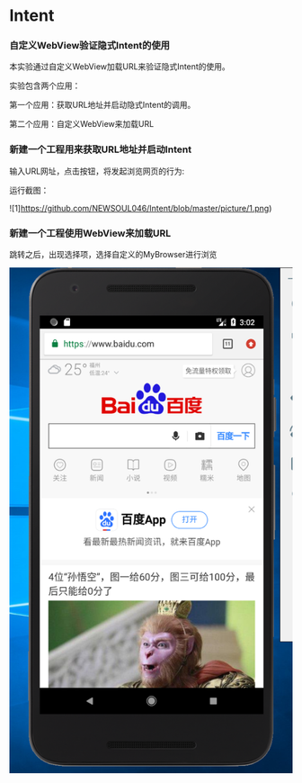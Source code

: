 # Intent

### 自定义WebView验证隐式Intent的使用

本实验通过自定义WebView加载URL来验证隐式Intent的使用。

实验包含两个应用：

第一个应用：获取URL地址并启动隐式Intent的调用。

第二个应用：自定义WebView来加载URL

### 新建一个工程用来获取URL地址并启动Intent

输入URL网址，点击按钮，将发起浏览网页的行为:

运行截图：

![1]https://github.com/NEWSOUL046/Intent/blob/master/picture/1.png)

### 新建一个工程使用WebView来加载URL

跳转之后，出现选择项，选择自定义的MyBrowser进行浏览

![2](https://github.com/NEWSOUL046/Intent/blob/master/picture/2.png)

